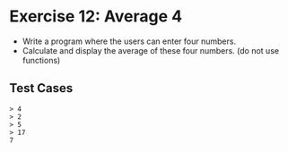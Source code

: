 # Exercise 12: Average 4
- Write a program where the users can enter four numbers.
- Calculate and display the average of these four numbers. (do not use functions)

## Test Cases
```
> 4
> 2
> 5
> 17
7
```
